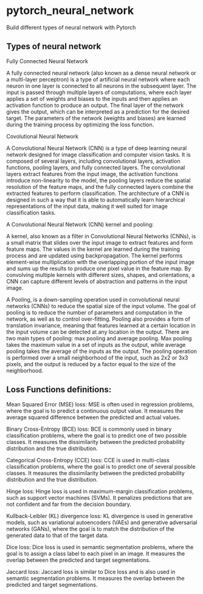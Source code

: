 # pytorch_neural_network
Build different types of neural network with Pytorch 


## Types of neural network

Fully Connected Neural Network

A fully connected neural network (also known as a dense neural network or a multi-layer perceptron) is a type of artificial neural network where each neuron in one layer is connected to all neurons in the subsequent layer. The input is passed through multiple layers of computations, where each layer applies a set of weights and biases to the inputs and then applies an activation function to produce an output. The final layer of the network gives the output, which can be interpreted as a prediction for the desired target. The parameters of the network (weights and biases) are learned during the training process by optimizing the loss function.


Covolutional Neural Network

A Convolutional Neural Network (CNN) is a type of deep learning neural network designed for image classification and computer vision tasks. It is composed of several layers, including convolutional layers, activation functions, pooling layers, and fully connected layers. The convolutional layers extract features from the input image, the activation functions introduce non-linearity to the model, the pooling layers reduce the spatial resolution of the feature maps, and the fully connected layers combine the extracted features to perform classification. The architecture of a CNN is designed in such a way that it is able to automatically learn hierarchical representations of the input data, making it well suited for image classification tasks.

A Convolutional Neural Network (CNN) kernel and pooling:

A kernel, also known as a filter in Convolutional Neural Networks (CNNs), is a small matrix that slides over the input image to extract features and form feature maps. The values in the kernel are learned during the training process and are updated using backpropagation. The kernel performs element-wise multiplication with the overlapping portion of the input image and sums up the results to produce one pixel value in the feature map. By convolving multiple kernels with different sizes, shapes, and orientations, a CNN can capture different levels of abstraction and patterns in the input image.

A Pooling, is a down-sampling operation used in convolutional neural networks (CNNs) to reduce the spatial size of the input volume. The goal of pooling is to reduce the number of parameters and computation in the network, as well as to control over-fitting. Pooling also provides a form of translation invariance, meaning that features learned at a certain location in the input volume can be detected at any location in the output. There are two main types of pooling: max pooling and average pooling. Max pooling takes the maximum value in a set of inputs as the output, while average pooling takes the average of the inputs as the output. The pooling operation is performed over a small neighborhood of the input, such as 2x2 or 3x3 pixels, and the output is reduced by a factor equal to the size of the neighborhood.

## Loss Functions definitions:

Mean Squared Error (MSE) loss: MSE is often used in regression problems, where the goal is to predict a continuous output value. It measures the average squared difference between the predicted and actual values.

Binary Cross-Entropy (BCE) loss: BCE is commonly used in binary classification problems, where the goal is to predict one of two possible classes. It measures the dissimilarity between the predicted probability distribution and the true distribution.

Categorical Cross-Entropy (CCE) loss: CCE is used in multi-class classification problems, where the goal is to predict one of several possible classes. It measures the dissimilarity between the predicted probability distribution and the true distribution.

Hinge loss: Hinge loss is used in maximum-margin classification problems, such as support vector machines (SVMs). It penalizes predictions that are not confident and far from the decision boundary.

Kullback-Leibler (KL) divergence loss: KL divergence is used in generative models, such as variational autoencoders (VAEs) and generative adversarial networks (GANs), where the goal is to match the distribution of the generated data to that of the target data.

Dice loss: Dice loss is used in semantic segmentation problems, where the goal is to assign a class label to each pixel in an image. It measures the overlap between the predicted and target segmentations.

Jaccard loss: Jaccard loss is similar to Dice loss and is also used in semantic segmentation problems. It measures the overlap between the predicted and target segmentations.
